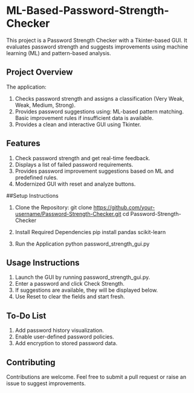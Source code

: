 # ML-Based-Password-Strength-Checker

This project is a Password Strength Checker with a Tkinter-based GUI. It evaluates password strength and suggests improvements using machine learning (ML) and pattern-based analysis.

## Project Overview
The application:
1. Checks password strength and assigns a classification (Very Weak, Weak, Medium, Strong).
2. Provides password suggestions using:
   ML-based pattern matching.
   Basic improvement rules if insufficient data is available.
3. Provides a clean and interactive GUI using Tkinter.

## Features
1. Check password strength and get real-time feedback.
2. Displays a list of failed password requirements.
3. Provides password improvement suggestions based on ML and predefined rules.
4. Modernized GUI with reset and analyze buttons.

##Setup Instructions
1. Clone the Repository:
  git clone https://github.com/your-username/Password-Strength-Checker.git
  cd Password-Strength-Checker

2. Install Required Dependencies
   pip install pandas scikit-learn

3. Run the Application
   python password_strength_gui.py

## Usage Instructions
1. Launch the GUI by running password_strength_gui.py.
2. Enter a password and click Check Strength.
3. If suggestions are available, they will be displayed below.
4. Use Reset to clear the fields and start fresh.

## To-Do List
1. Add password history visualization.
2. Enable user-defined password policies.
3. Add encryption to stored password data.

## Contributing
Contributions are welcome. Feel free to submit a pull request or raise an issue to suggest improvements.

